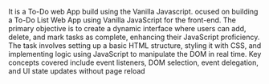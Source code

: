 It is a To-Do web App build  using the Vanilla Javascript. 
ocused on building a To-Do List Web App using Vanilla JavaScript for the front-end. The primary objective is to create a dynamic interface where users can add, delete, and mark tasks as complete, enhancing their JavaScript proficiency. The task involves setting up a basic HTML structure, styling it with CSS, and implementing logic using JavaScript to manipulate the DOM in real time. Key concepts covered include event listeners, DOM selection, event delegation, and UI state updates without page reload
